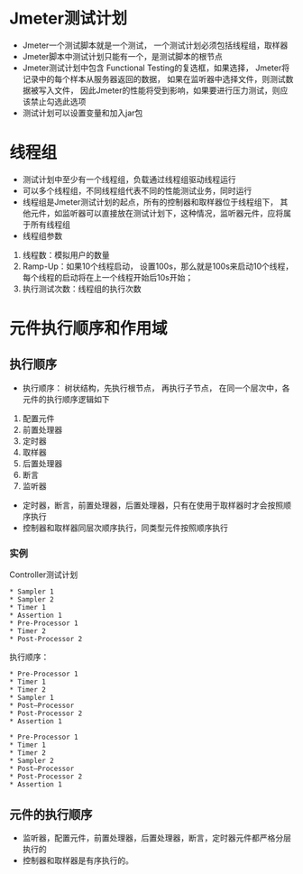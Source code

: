# Jmeter测试计划

* Jmeter一个测试脚本就是一个测试， 一个测试计划必须包括线程组，取样器
* Jmeter脚本中测试计划只能有一个，是测试脚本的根节点
* Jmeter测试计划中包含  Functional Testing的复选框，如果选择， Jmeter将记录中的每个样本从服务器返回的数据， 如果在监听器中选择文件，则测试数据被写入文件， 因此Jmeter的性能将受到影响，如果要进行压力测试，则应该禁止勾选此选项
* 测试计划可以设置变量和加入jar包

# 线程组
* 测试计划中至少有一个线程组，负载通过线程组驱动线程运行
* 可以多个线程组，不同线程组代表不同的性能测试业务，同时运行
* 线程组是Jmeter测试计划的起点，所有的控制器和取样器位于线程组下， 其他元件，如监听器可以直接放在测试计划下，这种情况，监听器元件，应将属于所有线程组 
* 线程组参数
1. 线程数：模拟用户的数量
2. Ramp-Up：如果10个线程启动， 设置100s，那么就是100s来启动10个线程，每个线程的启动将在上一个线程开始后10s开始；
3. 执行测试次数：线程组的执行次数


# 元件执行顺序和作用域

## 执行顺序
*  执行顺序： 树状结构，先执行根节点， 再执行子节点， 在同一个层次中，各元件的执行顺序逻辑如下
1. 配置元件
2. 前置处理器
3. 定时器
4. 取样器
5. 后置处理器
6. 断言
7. 监听器

* 定时器，断言，前置处理器，后置处理器，只有在使用于取样器时才会按照顺序执行
* 控制器和取样器同层次顺序执行，同类型元件按照顺序执行


### 实例

Controller测试计划
```* Post—Processor 1
* Sampler 1
* Sampler 2
* Timer 1
* Assertion 1
* Pre-Processor 1
* Timer 2
* Post-Processor 2
```

执行顺序：
```
* Pre-Processor 1
* Timer 1
* Timer 2
* Sampler 1
* Post—Processor 
* Post-Processor 2
* Assertion 1

* Pre-Processor 1
* Timer 1
* Timer 2
* Sampler 2
* Post—Processor 
* Post-Processor 2
* Assertion 1
```

## 元件的执行顺序

*  监听器，配置元件，前置处理器，后置处理器，断言，定时器元件都严格分层执行的
*  控制器和取样器是有序执行的。


